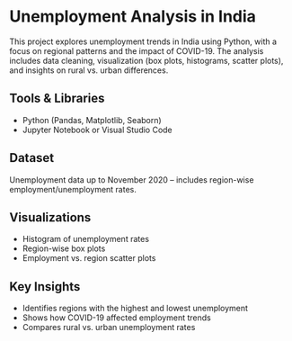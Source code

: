 # Unemployment Analysis in India

This project explores unemployment trends in India using Python, with a focus on regional patterns and the impact of COVID-19.
The analysis includes data cleaning, visualization (box plots, histograms, scatter plots), and insights on rural vs. urban differences.

## Tools & Libraries

* Python (Pandas, Matplotlib, Seaborn)
* Jupyter Notebook or Visual Studio Code

## Dataset

Unemployment data up to November 2020 – includes region-wise employment/unemployment rates.

## Visualizations

* Histogram of unemployment rates
* Region-wise box plots
* Employment vs. region scatter plots

## Key Insights

* Identifies regions with the highest and lowest unemployment
* Shows how COVID-19 affected employment trends
* Compares rural vs. urban unemployment rates
